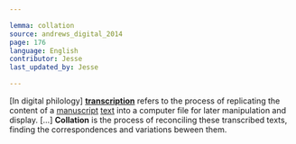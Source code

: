 ```yaml
---

lemma: collation
source: andrews_digital_2014
page: 176
language: English
contributor: Jesse
last_updated_by: Jesse

---
```


[In digital philology] **[transcription](transcription.html)** refers to the process of replicating the content of a [manuscript](manuscript.htm) [text](text.html) into a computer file for later manipulation and display. […] **Collation** is the process of reconciling these transcribed texts, finding the correspondences and variations beween them. 
